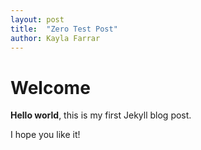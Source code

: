 ```yaml
---
layout: post
title:  "Zero Test Post"
author: Kayla Farrar
---
```


# Welcome

**Hello world**, this is my first Jekyll blog post.

I hope you like it!
